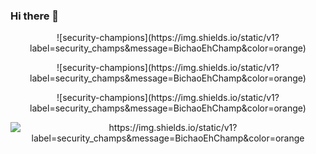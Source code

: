 ### Hi there 👋

<!--
**larissafonsecazup/larissafonsecazup** is a ✨ _special_ ✨ repository because its `README.md` (this file) appears on your GitHub profile.

Here are some ideas to get you started:

- 🔭 I’m currently working on ...
- 🌱 I’m currently learning ...
- 👯 I’m looking to collaborate on ...
- 🤔 I’m looking for help with ...
- 💬 Ask me about ...
- 📫 How to reach me: ...
- 😄 Pronouns: ...
- ⚡ Fun fact: ...
-->
<p align=center>![security-champions](https://img.shields.io/static/v1?label=security_champs&message=BichaoEhChamp&color=orange) </p><p align=center>![security-champions](https://img.shields.io/static/v1?label=security_champs&message=BichaoEhChamp&color=orange) </p><p align=center>![security-champions](https://img.shields.io/static/v1?label=security_champs&message=BichaoEhChamp&color=orange) </p><p align=center><img src=https://img.shields.io/static/v1?label=security_champs&message=BichaoEhChamp&color=orange alt=https://img.shields.io/static/v1?label=security_champs&message=BichaoEhChamp&color=orange /></p>